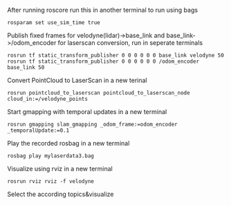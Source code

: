 After running roscore run this in another terminal to run using bags
```
rosparam set use_sim_time true
```
Publish fixed frames for velodyne(lidar)->base_link and base_link->/odom_encoder for laserscan conversion, run in seperate terminals
```
rosrun tf static_transform_publisher 0 0 0 0 0 0 base_link velodyne 50
rosrun tf static_transform_publisher 0 0 0 0 0 0 /odom_encoder base_link 50

```
Convert PointCloud to LaserScan in a new terinal
```
rosrun pointcloud_to_laserscan pointcloud_to_laserscan_node cloud_in:=/velodyne_points
```
Start gmapping with temporal updates in a new terminal
```
rosrun gmapping slam_gmapping _odom_frame:=odom_encoder _temporalUpdate:=0.1
```
Play the recorded rosbag in a new terminal
```
rosbag play mylaserdata3.bag
```
Visualize using rviz in a new terminal
```
rosrun rviz rviz -f velodyne
```
Select the according topics&visualize
